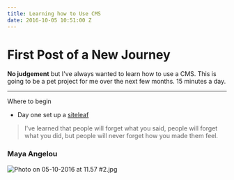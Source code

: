 ```yaml
---
title: Learning how to Use CMS
date: 2016-10-05 10:51:00 Z
---
```


# First Post of a New Journey

**No judgement** but I've always wanted to learn how to use a CMS. This is going to be a pet project for me over the next few months. 15 minutes a day.

---

Where to begin

* Day one set up a [siteleaf ](http://siteleaf.com)

> I've learned that people will forget what you said, people will forget what you did, but people will never forget how you made them feel.

### Maya Angelou

![Photo on 05-10-2016 at 11.57 #2.jpg](/uploads/Photo%20on%2005-10-2016%20at%2011.57%20%232.jpg)